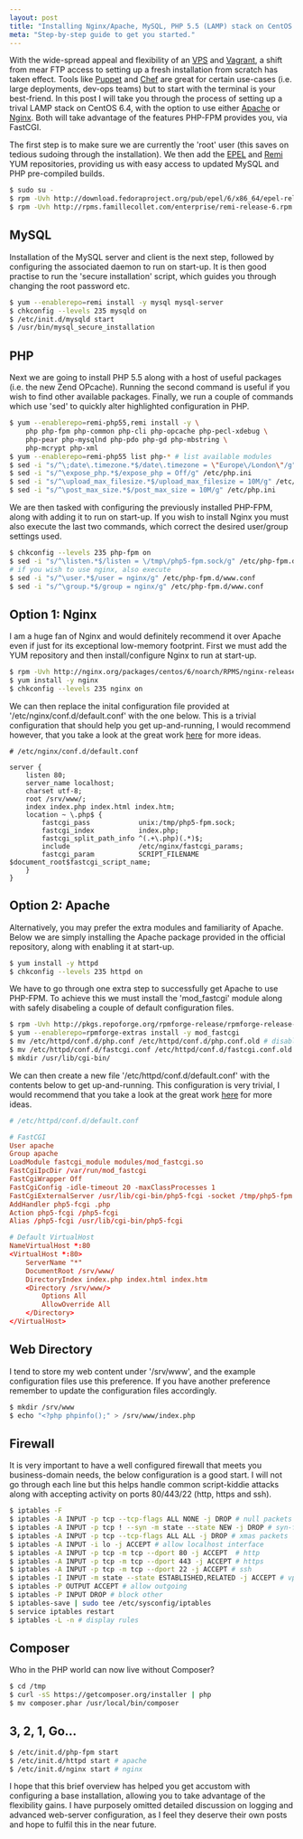 ```yaml
---
layout: post
title: "Installing Nginx/Apache, MySQL, PHP 5.5 (LAMP) stack on CentOS 6.4"
meta: "Step-by-step guide to get you started."
---
```


With the wide-spread appeal and flexibility of an [VPS](http://en.wikipedia.org/wiki/Virtual_private_server) and [Vagrant](http://www.vagrantup.com/), a shift from mear FTP access to setting up a fresh installation from scratch has taken effect.
Tools like [Puppet](http://puppetlabs.com/) and [Chef](http://www.opscode.com/chef/) are great for certain use-cases (i.e. large deployments, dev-ops teams) but to start with the terminal is your best-friend.
In this post I will take you through the process of setting up a trival LAMP stack on CentOS 6.4, with the option to use either [Apache](http://httpd.apache.org/) or [Nginx](http://nginx.com/).
Both will take advantage of the features PHP-FPM provides you, via FastCGI.
<!--more-->

The first step is to make sure we are currently the 'root' user (this saves on tedious sudoing through the installation).
We then add the [EPEL](http://fedoraproject.org/wiki/EPEL) and [Remi](http://rpms.famillecollet.com/) YUM repositories, providing us with easy access to updated MySQL and PHP pre-compiled builds.

```bash
$ sudo su -
$ rpm -Uvh http://download.fedoraproject.org/pub/epel/6/x86_64/epel-release-6-8.noarch.rpm
$ rpm -Uvh http://rpms.famillecollet.com/enterprise/remi-release-6.rpm
```

## MySQL

Installation of the MySQL server and client is the next step, followed by configuring the associated daemon to run on start-up.
It is then good practise to run the 'secure installation' script, which guides you through changing the root password etc.

```bash
$ yum --enablerepo=remi install -y mysql mysql-server
$ chkconfig --levels 235 mysqld on
$ /etc/init.d/mysqld start
$ /usr/bin/mysql_secure_installation
```

## PHP

Next we are going to install PHP 5.5 along with a host of useful packages (i.e. the new Zend OPcache).
Running the second command is useful if you wish to find other available packages.
Finally, we run a couple of commands which use 'sed' to quickly alter highlighted configuration in PHP.

```bash
$ yum --enablerepo=remi-php55,remi install -y \
    php php-fpm php-common php-cli php-opcache php-pecl-xdebug \
    php-pear php-mysqlnd php-pdo php-gd php-mbstring \
    php-mcrypt php-xml
$ yum --enablerepo=remi-php55 list php-* # list available modules
$ sed -i "s/^\;date\.timezone.*$/date\.timezone = \"Europe\/London\"/g" /etc/php.ini
$ sed -i "s/^\expose_php.*$/expose_php = Off/g" /etc/php.ini
$ sed -i "s/^\upload_max_filesize.*$/upload_max_filesize = 10M/g" /etc/php.ini
$ sed -i "s/^\post_max_size.*$/post_max_size = 10M/g" /etc/php.ini
```

We are then tasked with configuring the previously installed PHP-FPM, along with adding it to run on start-up.
If you wish to install Nginx you must also execute the last two commands, which correct the desired user/group settings used.

```bash
$ chkconfig --levels 235 php-fpm on
$ sed -i "s/^\listen.*$/listen = \/tmp\/php5-fpm.sock/g" /etc/php-fpm.d/www.conf
# if you wish to use nginx, also execute
$ sed -i "s/^\user.*$/user = nginx/g" /etc/php-fpm.d/www.conf
$ sed -i "s/^\group.*$/group = nginx/g" /etc/php-fpm.d/www.conf
```

## Option 1: Nginx

I am a huge fan of Nginx and would definitely recommend it over Apache even if just for its exceptional low-memory footprint.
First we must add the YUM repository and then install/configure Nginx to run at start-up.

```bash
$ rpm -Uvh http://nginx.org/packages/centos/6/noarch/RPMS/nginx-release-centos-6-0.el6.ngx.noarch.rpm
$ yum install -y nginx
$ chkconfig --levels 235 nginx on
```

We can then replace the inital configuration file provided at '/etc/nginx/conf.d/default.conf' with the one below.
This is a trivial configuration that should help you get up-and-running, I would recommend however, that you take a look at the great work [here](http://github.com/h5bp/server-configs-nginx) for more ideas.

```nginx
# /etc/nginx/conf.d/default.conf

server {
    listen 80;
    server_name localhost;
    charset utf-8;
    root /srv/www/;
    index index.php index.html index.htm;
    location ~ \.php$ {
        fastcgi_pass            unix:/tmp/php5-fpm.sock;
        fastcgi_index           index.php;
        fastcgi_split_path_info ^(.+\.php)(.*)$;
        include                 /etc/nginx/fastcgi_params;
        fastcgi_param           SCRIPT_FILENAME $document_root$fastcgi_script_name;
    }
}
```

## Option 2: Apache

Alternatively, you may prefer the extra modules and familiarity of Apache.
Below we are simply installing the Apache package provided in the official repository, along with enabling it at start-up.

```bash
$ yum install -y httpd
$ chkconfig --levels 235 httpd on
```

We have to go through one extra step to successfully get Apache to use PHP-FPM.
To achieve this we must install the 'mod_fastcgi' module along with safely disabeling a couple of default configuration files.

```bash
$ rpm -Uvh http://pkgs.repoforge.org/rpmforge-release/rpmforge-release-0.5.3-1.el6.rf.x86_64.rpm
$ yum --enablerepo=rpmforge-extras install -y mod_fastcgi
$ mv /etc/httpd/conf.d/php.conf /etc/httpd/conf.d/php.conf.old # disable mod_php
$ mv /etc/httpd/conf.d/fastcgi.conf /etc/httpd/conf.d/fastcgi.conf.old
$ mkdir /usr/lib/cgi-bin/
```

We can then create a new file '/etc/httpd/conf.d/default.conf' with the contents below to get up-and-running.
This configuration is very trivial, I would recommend that you take a look at the great work [here](http://github.com/h5bp/server-configs-apache) for more ideas.

```conf
# /etc/httpd/conf.d/default.conf

# FastCGI
User apache
Group apache
LoadModule fastcgi_module modules/mod_fastcgi.so
FastCgiIpcDir /var/run/mod_fastcgi
FastCgiWrapper Off
FastCgiConfig -idle-timeout 20 -maxClassProcesses 1
FastCgiExternalServer /usr/lib/cgi-bin/php5-fcgi -socket /tmp/php5-fpm.sock -pass-header Authorization
AddHandler php5-fcgi .php
Action php5-fcgi /php5-fcgi
Alias /php5-fcgi /usr/lib/cgi-bin/php5-fcgi

# Default VirtualHost
NameVirtualHost *:80
<VirtualHost *:80>
    ServerName "*"
    DocumentRoot /srv/www/
    DirectoryIndex index.php index.html index.htm
    <Directory /srv/www/>
        Options All
        AllowOverride All
    </Directory>
</VirtualHost>
```

## Web Directory

I tend to store my web content under '/srv/www', and the example configuration files use this preference.
If you have another preference remember to update the configuration files accordingly.

```bash
$ mkdir /srv/www
$ echo "<?php phpinfo();" > /srv/www/index.php
```

## Firewall

It is very important to have a well configured firewall that meets you business-domain needs, the below configuration is a good start.
I will not go through each line but this helps handle common script-kiddie attacks along with accepting activity on ports 80/443/22 (http, https and ssh).

```bash
$ iptables -F
$ iptables -A INPUT -p tcp --tcp-flags ALL NONE -j DROP # null packets
$ iptables -A INPUT -p tcp ! --syn -m state --state NEW -j DROP # syn-flood attacks
$ iptables -A INPUT -p tcp --tcp-flags ALL ALL -j DROP # xmas packets
$ iptables -A INPUT -i lo -j ACCEPT # allow localhost interface
$ iptables -A INPUT -p tcp -m tcp --dport 80 -j ACCEPT  # http
$ iptables -A INPUT -p tcp -m tcp --dport 443 -j ACCEPT # https
$ iptables -A INPUT -p tcp -m tcp --dport 22 -j ACCEPT # ssh
$ iptables -I INPUT -m state --state ESTABLISHED,RELATED -j ACCEPT # vps, run s/w updates
$ iptables -P OUTPUT ACCEPT # allow outgoing
$ iptables -P INPUT DROP # block other
$ iptables-save | sudo tee /etc/sysconfig/iptables
$ service iptables restart
$ iptables -L -n # display rules
```

## Composer

Who in the PHP world can now live without Composer?

```bash
$ cd /tmp
$ curl -sS https://getcomposer.org/installer | php
$ mv composer.phar /usr/local/bin/composer
```

## 3, 2, 1, Go...

```bash
$ /etc/init.d/php-fpm start
$ /etc/init.d/httpd start # apache
$ /etc/init.d/nginx start # nginx
```

I hope that this brief overview has helped you get accustom with configuring a base installation, allowing you to take advantage of the flexibility gains.
I have purposely omitted detailed discussion on logging and advanced web-server configuration, as I feel they deserve their own posts and hope to fulfil this in the near future.
